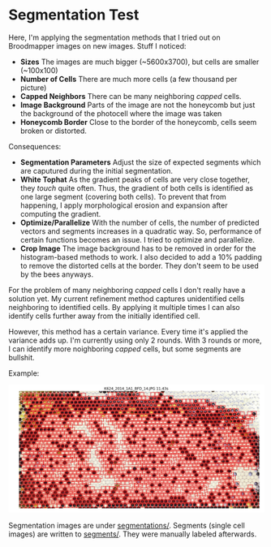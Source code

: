 # Segmentation Test

Here, I'm applying the segmentation methods that I tried out on Broodmapper images on new images.
Stuff I noticed:

- **Sizes** The images are much bigger (~5600x3700), but cells are smaller (~100x100)
- **Number of Cells** There are much more cells (a few thousand per picture)
- **Capped Neighbors** There can be many neighboring _capped_ cells.
- **Image Background** Parts of the image are not the honeycomb but just the background of the photocell where the image was taken
- **Honeycomb Border** Close to the border of the honeycomb, cells seem broken or distorted.

Consequences:

- **Segmentation Parameters** Adjust the size of expected segments which are caputured during the initial segmentation.
- **White Tophat** As the gradient peaks of cells are very close together, they _touch_ quite often. Thus, the gradient of both cells is identified as one large segment (covering both cells). To prevent that from happening, I apply morphological erosion and expansion after computing the gradient.
- **Optimize/Parallelize** With the number of cells, the number of predicted vectors and segments increases in a quadratic way. So, performance of certain functions becomes an issue. I tried to optimize and parallelize.
- **Crop Image** The image background has to be removed in order for the histogram-based methods to work. I also decided to add a 10% padding to remove the distorted cells at the border. They don't seem to be used by the bees anyways.

For the problem of many neighboring _capped_ cells I don't really have a solution yet. My current refinement method captures unidentified cells neighboring to identified cells. By applying it multiple times I can also identify cells further away from the initially identified cell.

However, this method has a certain variance. Every time it's applied the variance adds up. I'm currently using only 2 rounds. With 3 rounds or more, I can identify more noighboring _capped_ cells, but some segments are bullshit.

Example:

![BFD 14](./segmentations/K624_2014_1A1_BFD_14.JPG)

Segmentation images are under [segmentations/](./segmentations/).
Segments (single cell images) are written to [segments/](./segments/).
They were manually labeled afterwards.
